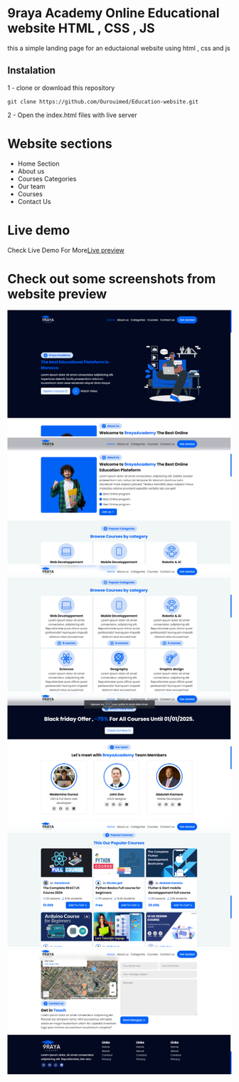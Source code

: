 # 9raya Academy Online Educational website HTML , CSS , JS
this a simple landing page for an eductaional website using html , css and js 
## Instalation 
1 - clone or download this repository
```bach 
git clone https://github.com/Ourouimed/Education-website.git
```
2 - Open the index.html files with live server 

# Website sections 
- Home Section 
- About us
- Courses Categories
- Our team 
- Courses 
- Contact Us

# Live demo
Check Live Demo For More[Live preview](https://ourouimed.github.io/Education-website)
# Check out some screenshots from website preview 
![screen shot1](./media/demo/screenShot1.png)
![screen shot2](./media/demo/screenShot2.png)
![screen shot3](./media/demo/screenShot3.png)
![screen shot4](./media/demo/screenShot4.png)
![screen shot5](./media/demo/screenShot5.png)
![screen shot6](./media/demo/screenShot6.png)
